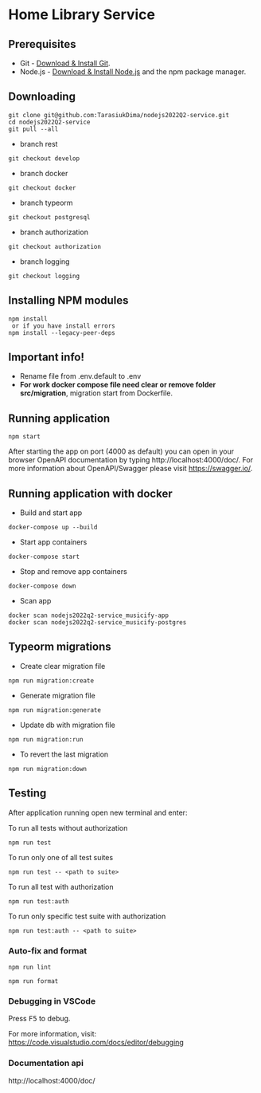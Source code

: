 # Home Library Service

## Prerequisites

- Git - [Download & Install Git](https://git-scm.com/downloads).
- Node.js - [Download & Install Node.js](https://nodejs.org/en/download/) and the npm package manager.

## Downloading

```
git clone git@github.com:TarasiukDima/nodejs2022Q2-service.git
cd nodejs2022Q2-service
git pull --all
```
- branch rest
```
git checkout develop
```
- branch docker
```
git checkout docker
```
- branch typeorm
```
git checkout postgresql
```
- branch authorization
```
git checkout authorization
```
- branch logging
```
git checkout logging
```

## Installing NPM modules

```
npm install
 or if you have install errors
npm install --legacy-peer-deps
```

## Important info!

- Rename file from .env.default to .env
- **For work docker compose file need clear or remove folder src/migration**, migration start from Dockerfile.

## Running application

```
npm start
```

After starting the app on port (4000 as default) you can open
in your browser OpenAPI documentation by typing http://localhost:4000/doc/.
For more information about OpenAPI/Swagger please visit https://swagger.io/.


## Running application with docker

- Build and start app
```
docker-compose up --build
```

- Start app containers
```
docker-compose start
```

- Stop and remove app containers
```
docker-compose down
```

- Scan app
```
docker scan nodejs2022q2-service_musicify-app
docker scan nodejs2022q2-service_musicify-postgres
```

## Typeorm migrations

- Create clear migration file
```
npm run migration:create
```

- Generate migration file
```
npm run migration:generate
```

- Update db with migration file
```
npm run migration:run
```

- To revert the last migration
```
npm run migration:down
```


## Testing

After application running open new terminal and enter:

To run all tests without authorization

```
npm run test
```

To run only one of all test suites

```
npm run test -- <path to suite>
```

To run all test with authorization

```
npm run test:auth
```

To run only specific test suite with authorization

```
npm run test:auth -- <path to suite>
```

### Auto-fix and format

```
npm run lint
```

```
npm run format
```

### Debugging in VSCode

Press <kbd>F5</kbd> to debug.

For more information, visit: https://code.visualstudio.com/docs/editor/debugging


### Documentation api

http://localhost:4000/doc/
